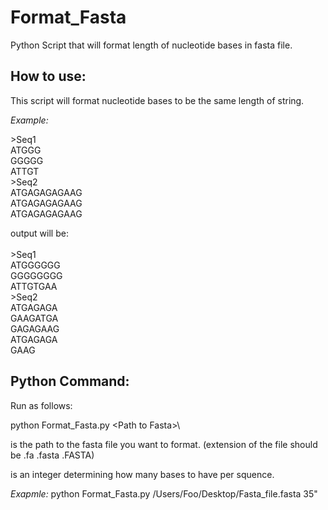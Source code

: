 # Format_Fasta
 Python Script that will format length of nucleotide bases in fasta file.

## How to use: 

This script will format nucleotide bases to be the same length of string. 

*Example:*

\>Seq1<br>
ATGGG<br>
GGGGG<br>
ATTGT<br>
\>Seq2<br>
ATGAGAGAGAAG<br>
ATGAGAGAGAAG<br>
ATGAGAGAGAAG<br>

output will be: <br><br>
\>Seq1<br>
ATGGGGGG<br>
GGGGGGGG<br>
ATTGTGAA<br>
\>Seq2<br>
ATGAGAGA<br>
GAAGATGA<br>
GAGAGAAG<br>
ATGAGAGA<br>
GAAG<br>

## Python Command:
Run as follows:

python Format_Fasta.py \<Path to Fasta>\ <Length of Sequence>

<Path to Fasta> is the path to the fasta file you want to format. (extension of the file should be .fa .fasta .FASTA)

<Length of Sequence> is an integer determining how many bases to have per squence.

*Exapmle:* 
python Format_Fasta.py /Users/Foo/Desktop/Fasta_file.fasta 35"
